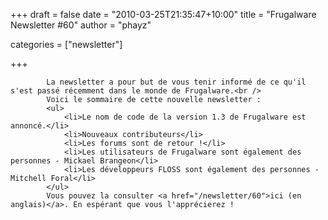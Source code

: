 
+++
draft = false
date = "2010-03-25T21:35:47+10:00"
title = "Frugalware Newsletter #60"
author = "phayz"

categories = ["newsletter"]

+++

            La newsletter a pour but de vous tenir informé de ce qu'il s'est passé récemment dans le monde de Frugalware.<br />
            Voici le sommaire de cette nouvelle newsletter :
            <ul>
                <li>Le nom de code de la version 1.3 de Frugalware est annoncé.</li>
                <li>Nouveaux contributeurs</li>
                <li>Les forums sont de retour !</li>
                <li>Les utilisateurs de Frugalware sont également des personnes - Mickael Brangeon</li>
                <li>Les développeurs FLOSS sont également des personnes - Mitchell Foral</li>
            </ul>
            Vous pouvez la consulter <a href="/newsletter/60">ici (en anglais)</a>. En espérant que vous l'apprécierez !
            
        